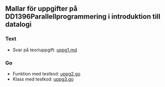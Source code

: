 ## Mallar för uppgifter på DD1396Parallellprogrammering i introduktion till datalogi

### Text

- Svar på teoriuppgift: [uppg1.md](https://github.com/yourbasic/grudat18/blob/master/ovn0/uppg1.md)

### Go

- Funktion med testkod: [uppg2.go](https://github.com/yourbasic/grudat18/blob/master/ovn0/uppg2.go)
- Klass med testkod: [uppg3.go](https://github.com/yourbasic/grudat18/blob/master/ovn0/uppg3.go)

